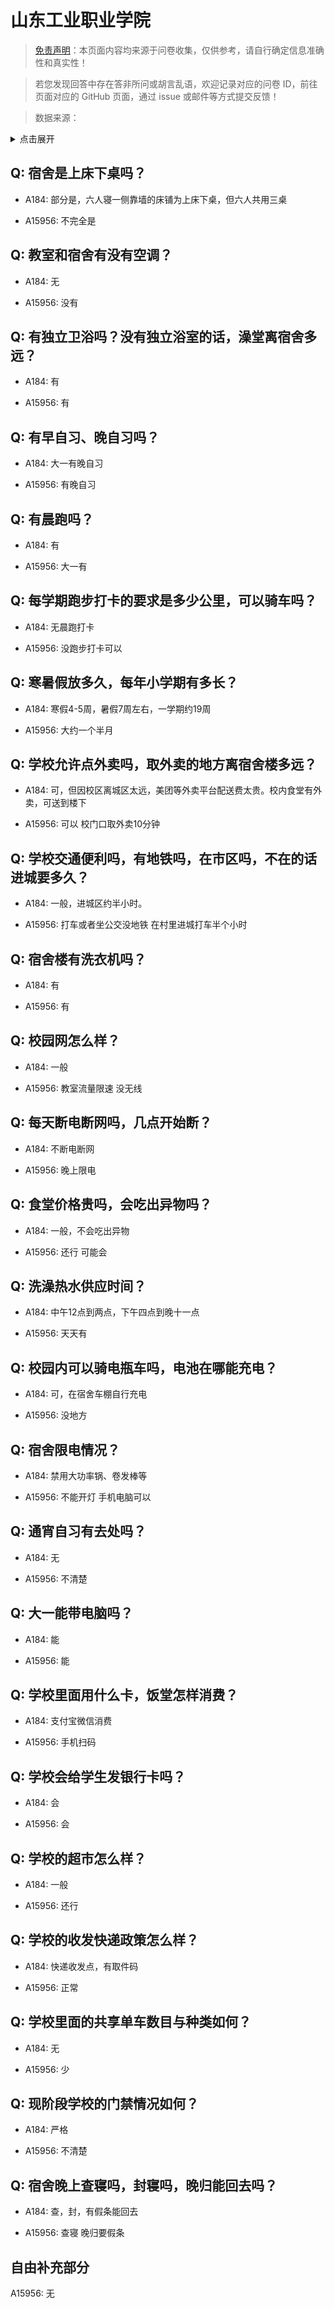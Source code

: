 # 山东工业职业学院

> [免责声明](https://colleges.chat/#_3)：本页面内容均来源于问卷收集，仅供参考，请自行确定信息准确性和真实性！

> 若您发现回答中存在答非所问或胡言乱语，欢迎记录对应的问卷 ID，前往页面对应的 GitHub 页面，通过 issue 或邮件等方式提交反馈！

> 数据来源：

<details><summary>点击展开</summary>
<ul>
<li>A184: 匿名 (2021 年 06 月)</li>
<li>A15956: 1974130698@qq.com (2022 年 08 月)</li>
</ul>
</details>

## Q: 宿舍是上床下桌吗？

- A184: 部分是，六人寝一侧靠墙的床铺为上床下桌，但六人共用三桌

- A15956: 不完全是

## Q: 教室和宿舍有没有空调？

- A184: 无

- A15956: 没有

## Q: 有独立卫浴吗？没有独立浴室的话，澡堂离宿舍多远？

- A184: 有

- A15956: 有

## Q: 有早自习、晚自习吗？

- A184: 大一有晚自习

- A15956: 有晚自习

## Q: 有晨跑吗？

- A184: 有

- A15956: 大一有

## Q: 每学期跑步打卡的要求是多少公里，可以骑车吗？

- A184: 无晨跑打卡

- A15956: 没跑步打卡可以

## Q: 寒暑假放多久，每年小学期有多长？

- A184: 寒假4-5周，暑假7周左右，一学期约19周

- A15956: 大约一个半月

## Q: 学校允许点外卖吗，取外卖的地方离宿舍楼多远？

- A184: 可，但因校区离城区太远，美团等外卖平台配送费太贵。校内食堂有外卖，可送到楼下

- A15956: 可以 校门口取外卖10分钟

## Q: 学校交通便利吗，有地铁吗，在市区吗，不在的话进城要多久？

- A184: 一般，进城区约半小时。

- A15956: 打车或者坐公交没地铁 在村里进城打车半个小时

## Q: 宿舍楼有洗衣机吗？

- A184: 有

- A15956: 有

## Q: 校园网怎么样？

- A184: 一般

- A15956: 教室流量限速 没无线

## Q: 每天断电断网吗，几点开始断？

- A184: 不断电断网

- A15956: 晚上限电

## Q: 食堂价格贵吗，会吃出异物吗？

- A184: 一般，不会吃出异物

- A15956: 还行 可能会

## Q: 洗澡热水供应时间？

- A184: 中午12点到两点，下午四点到晚十一点

- A15956: 天天有

## Q: 校园内可以骑电瓶车吗，电池在哪能充电？

- A184: 可，在宿舍车棚自行充电

- A15956: 没地方

## Q: 宿舍限电情况？

- A184: 禁用大功率锅、卷发棒等

- A15956: 不能开灯 手机电脑可以

## Q: 通宵自习有去处吗？

- A184: 无

- A15956: 不清楚

## Q: 大一能带电脑吗？

- A184: 能

- A15956: 能

## Q: 学校里面用什么卡，饭堂怎样消费？

- A184: 支付宝微信消费

- A15956: 手机扫码

## Q: 学校会给学生发银行卡吗？

- A184: 会

- A15956: 会

## Q: 学校的超市怎么样？

- A184: 一般

- A15956: 还行

## Q: 学校的收发快递政策怎么样？

- A184: 快递收发点，有取件码

- A15956: 正常

## Q: 学校里面的共享单车数目与种类如何？

- A184: 无

- A15956: 少

## Q: 现阶段学校的门禁情况如何？

- A184: 严格

- A15956: 不清楚

## Q: 宿舍晚上查寝吗，封寝吗，晚归能回去吗？

- A184: 查，封，有假条能回去

- A15956: 查寝 晚归要假条

## 自由补充部分

A15956: 无
